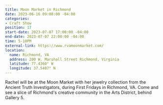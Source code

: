 ```yaml
---
title: Moon Market in Richmond
date: 2023-06-16 09:08:00 -04:00
categories:
- Craft Show
position: 17
start-date: 2023-07-07 17:00:00 -04:00
end-date: 2023-07-07 22:00:00 -04:00
time: 5-10PM
external-link: https://www.rvamoonmarket.com/
location:
  name: Richmond, VA
  address: 200 W. Marshall Street Richmond, Virginia
  latitude: 77.4360° W
  longitude: 37.5407° N
---
```


Rachel will be at the Moon Market with her jewelry collection from the Ancient Truth Investigators, during First Fridays in Richmond, VA. Come and see a slice of Richmond's creative community in the Arts District, behind Gallery 5. 